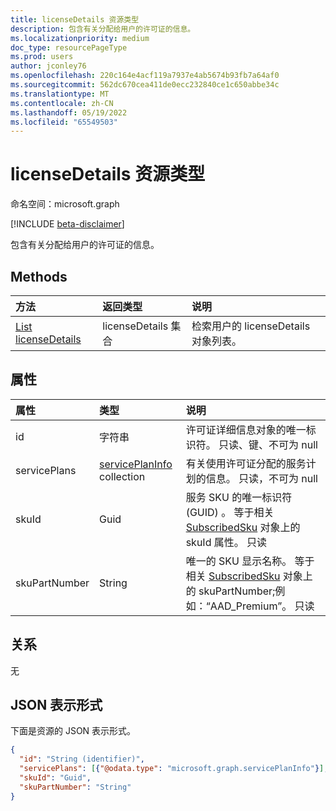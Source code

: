 ```yaml
---
title: licenseDetails 资源类型
description: 包含有关分配给用户的许可证的信息。
ms.localizationpriority: medium
doc_type: resourcePageType
ms.prod: users
author: jconley76
ms.openlocfilehash: 220c164e4acf119a7937e4ab5674b93fb7a64af0
ms.sourcegitcommit: 562dc670cea411de0ecc232840ce1c650abbe34c
ms.translationtype: MT
ms.contentlocale: zh-CN
ms.lasthandoff: 05/19/2022
ms.locfileid: "65549503"
---
```

# <a name="licensedetails-resource-type"></a>licenseDetails 资源类型

命名空间：microsoft.graph

[!INCLUDE [beta-disclaimer](../../includes/beta-disclaimer.md)]

包含有关分配给用户的许可证的信息。

## <a name="methods"></a>Methods

| 方法           | 返回类型    |说明|
|:---------------|:--------|:----------|
|[List licenseDetails](../api/user-list-licensedetails.md) | licenseDetails 集合 |检索用户的 licenseDetails 对象列表。|

<!--|[Get licenseDetails](../api/licensedetails-get.md) | licenseDetails |Read properties and relationships of a licenseDetails object.|-->

## <a name="properties"></a>属性
| 属性     | 类型   |说明|
|:---------------|:--------|:----------|
|id|字符串| 许可证详细信息对象的唯一标识符。 只读、键、不可为 null |
|servicePlans|[servicePlanInfo](serviceplaninfo.md) collection| 有关使用许可证分配的服务计划的信息。 只读，不可为 null |
|skuId|Guid| 服务 SKU 的唯一标识符 (GUID) 。 等于相关 [SubscribedSku](subscribedsku.md) 对象上的 skuId 属性。 只读 |
|skuPartNumber|String| 唯一的 SKU 显示名称。 等于相关 [SubscribedSku](subscribedsku.md) 对象上的 skuPartNumber;例如：“AAD_Premium”。 只读 |

## <a name="relationships"></a>关系
无

## <a name="json-representation"></a>JSON 表示形式
下面是资源的 JSON 表示形式。

<!-- {
  "blockType": "resource",
  "optionalProperties": [

  ],
  "@odata.type": "microsoft.graph.licenseDetails"
}-->

```json
{
  "id": "String (identifier)",
  "servicePlans": [{"@odata.type": "microsoft.graph.servicePlanInfo"}],
  "skuId": "Guid",
  "skuPartNumber": "String"
}

```

<!-- uuid: 8fcb5dbc-d5aa-4681-8e31-b001d5168d79
2015-10-25 14:57:30 UTC -->
<!--
{
  "type": "#page.annotation",
  "description": "licenseDetails resource",
  "keywords": "",
  "section": "documentation",
  "tocPath": "",
  "suppressions": []
}
-->


